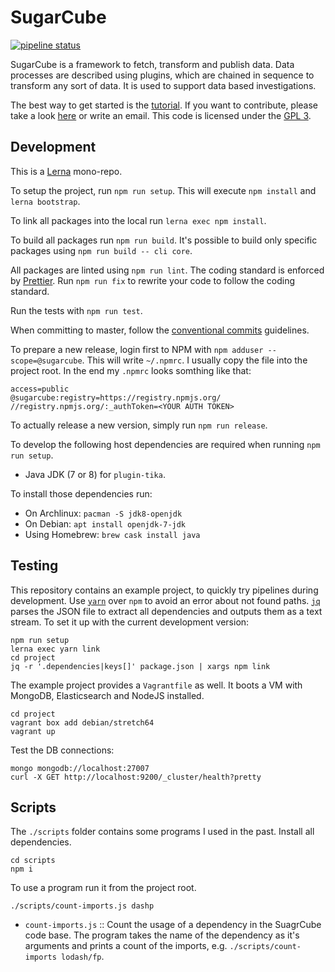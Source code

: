 # SugarCube

[![pipeline status](https://gitlab.com/sugarcube/sugarcube/badges/master/pipeline.svg)](https://gitlab.com/sugarcube/sugarcube/commits/master)

SugarCube is a framework to fetch, transform and publish data. Data processes
are described using plugins, which are chained in sequence to transform any
sort of data. It is used to support data based investigations.

The best way to get started is the [tutorial](docs/tutorial.md). If you want
to contribute, please take a look [here](CONTRIBUTING.md) or write an
email. This code is licensed under the [GPL 3](LICENSE).

## Development

This is a [Lerna](https://lernajs.io/) mono-repo.

To setup the project, run `npm run setup`. This will execute `npm install` and
`lerna bootstrap`.

To link all packages into the local run `lerna exec npm install`.

To build all packages run `npm run build`. It's possible to build only
specific packages using `npm run build -- cli core`.

All packages are linted using `npm run lint`. The coding standard is enforced
by [Prettier](https://github.com/prettier/prettier). Run `npm run fix` to
rewrite your code to follow the coding standard.

Run the tests with `npm run test`.

When committing to master, follow the [conventional
commits](https://conventionalcommits.org/) guidelines.

To prepare a new release, login first to NPM with `npm adduser
--scope=@sugarcube`. This will write `~/.npmrc`. I usually copy the file into
the project root. In the end my `.npmrc` looks somthing like that:

    access=public
    @sugarcube:registry=https://registry.npmjs.org/
    //registry.npmjs.org/:_authToken=<YOUR AUTH TOKEN>

To actually release a new version, simply run `npm run release`.

To develop the following host dependencies are required when running `npm run setup`.

- Java JDK (7 or 8) for `plugin-tika`.

To install those dependencies run:

- On Archlinux: `pacman -S jdk8-openjdk`
- On Debian: `apt install openjdk-7-jdk`
- Using Homebrew: `brew cask install java`

## Testing

This repository contains an example project, to quickly try pipelines during
development. Use [`yarn`](https://yarnpkg.com/en/) over `npm` to avoid an
error about not found paths. [`jq`](https://stedolan.github.io/jq/) parses the
JSON file to extract all dependencies and outputs them as a text stream. To
set it up with the current development version:

```
npm run setup
lerna exec yarn link
cd project
jq -r '.dependencies|keys[]' package.json | xargs npm link
```

The example project provides a `Vagrantfile` as well. It boots a VM with
MongoDB, Elasticsearch and NodeJS installed.

```
cd project
vagrant box add debian/stretch64
vagrant up
```

Test the DB connections:

```
mongo mongodb://localhost:27007
curl -X GET http://localhost:9200/_cluster/health?pretty
```

## Scripts

The `./scripts` folder contains some programs I used in the past. Install all
dependencies.

```
cd scripts
npm i
```

To use a program run it from the project root.

```
./scripts/count-imports.js dashp
```

- `count-imports.js` :: Count the usage of a dependency in the SuagrCube code
  base. The program takes the name of the dependency as it's arguments and
  prints a count of the imports, e.g. `./scripts/count-imports lodash/fp`.
